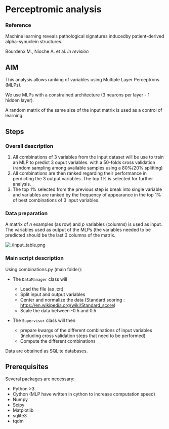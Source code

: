 # Perceptromic analysis

### Reference
Machine learning reveals pathological signatures inducedby patient-derived alpha-synuclein structures. 

Bourdenx M., Nioche A. et al. *in revision*


## AIM

This analysis allows ranking of variables using Multiple Layer Perceptrons (MLPs). 

We use MLPs with a constrained architecture (3 neurons per layer - 1 hidden layer). 

A random matrix of the same size of the input matrix is used as a control of learning.

## Steps
### Overall description

1. All combinations of 3 variables from the input dataset will be use to train an MLP to predict 3 ouput variables. with a 50-folds cross validation (random sampling among available samples using a 80%/20% splitting) 
2. All combinations are then ranked regarding their performance in perdicting the 3 output variables. The top 1% is selected for further analysis.
3. The top 1% selected from the previous step is break into single variable and variables are ranked by the frequency of appearance in the top 1% of best combinations of 3 input variables. 

### Data preparation

A matrix of *n* examples (as row) and *p* variables (columns) is used as input. 
The variables used as output of the MLPs (the variables needed to be predicted should be the last 3 columns of the matrix. 

![./input_table.png](Example)

### Main script description

Using combinations.py (main folder): 

* The ``DataManager`` class will
	* Load the file (as .txt)
	* Split input and output variables
	* Center and normalize the data (Standard scoring : https://en.wikipedia.org/wiki/Standard_score)
	* Scale the data between -0.5 and 0.5

* The ``Supervisor`` class will then
	* prepare kwargs of the different combinations of input variables (including cross validation steps that need to be performed)
	* Compute the different combinations

Data are obtained as SQLite databases.

## Prerequisites

Several packages are necessary:

* Python >3
* Cython (MLP have written in cython to increase computation speed)
* Numpy
* Scipy
* Matplotlib
* sqlite3
* tqdm
